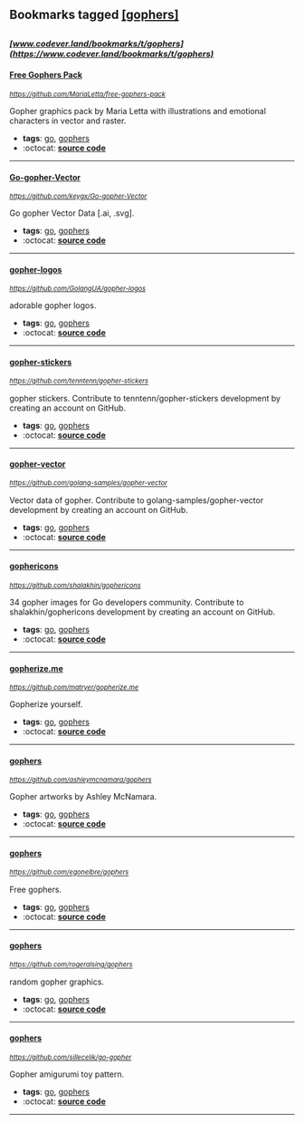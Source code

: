 ## Bookmarks tagged [[gophers]](https://www.codever.land/search?q=[gophers])

_<sup><sup>[www.codever.land/bookmarks/t/gophers](https://www.codever.land/bookmarks/t/gophers)</sup></sup>_
---
#### [Free Gophers Pack](https://github.com/MariaLetta/free-gophers-pack)
_<sup>https://github.com/MariaLetta/free-gophers-pack</sup>_

Gopher graphics pack by Maria Letta with illustrations and emotional characters in vector and raster.
* **tags**: [go](../tagged/go.md), [gophers](../tagged/gophers.md)
* :octocat: **[source code](https://github.com/MariaLetta/free-gophers-pack)**
---
#### [Go-gopher-Vector](https://github.com/keygx/Go-gopher-Vector)
_<sup>https://github.com/keygx/Go-gopher-Vector</sup>_

Go gopher Vector Data [.ai, .svg].
* **tags**: [go](../tagged/go.md), [gophers](../tagged/gophers.md)
* :octocat: **[source code](https://github.com/keygx/Go-gopher-Vector)**
---
#### [gopher-logos](https://github.com/GolangUA/gopher-logos)
_<sup>https://github.com/GolangUA/gopher-logos</sup>_

adorable gopher logos.
* **tags**: [go](../tagged/go.md), [gophers](../tagged/gophers.md)
* :octocat: **[source code](https://github.com/GolangUA/gopher-logos)**
---
#### [gopher-stickers](https://github.com/tenntenn/gopher-stickers)
_<sup>https://github.com/tenntenn/gopher-stickers</sup>_

gopher stickers. Contribute to tenntenn/gopher-stickers development by creating an account on GitHub.
* **tags**: [go](../tagged/go.md), [gophers](../tagged/gophers.md)
* :octocat: **[source code](https://github.com/tenntenn/gopher-stickers)**
---
#### [gopher-vector](https://github.com/golang-samples/gopher-vector)
_<sup>https://github.com/golang-samples/gopher-vector</sup>_

Vector data of gopher. Contribute to golang-samples/gopher-vector development by creating an account on GitHub.
* **tags**: [go](../tagged/go.md), [gophers](../tagged/gophers.md)
* :octocat: **[source code](https://github.com/golang-samples/gopher-vector)**
---
#### [gophericons](https://github.com/shalakhin/gophericons)
_<sup>https://github.com/shalakhin/gophericons</sup>_

34 gopher images for Go developers community. Contribute to shalakhin/gophericons development by creating an account on GitHub.
* **tags**: [go](../tagged/go.md), [gophers](../tagged/gophers.md)
* :octocat: **[source code](https://github.com/shalakhin/gophericons)**
---
#### [gopherize.me](https://github.com/matryer/gopherize.me)
_<sup>https://github.com/matryer/gopherize.me</sup>_

Gopherize yourself.
* **tags**: [go](../tagged/go.md), [gophers](../tagged/gophers.md)
* :octocat: **[source code](https://github.com/matryer/gopherize.me)**
---
#### [gophers](https://github.com/ashleymcnamara/gophers)
_<sup>https://github.com/ashleymcnamara/gophers</sup>_

Gopher artworks by Ashley McNamara.
* **tags**: [go](../tagged/go.md), [gophers](../tagged/gophers.md)
* :octocat: **[source code](https://github.com/ashleymcnamara/gophers)**
---
#### [gophers](https://github.com/egonelbre/gophers)
_<sup>https://github.com/egonelbre/gophers</sup>_

Free gophers.
* **tags**: [go](../tagged/go.md), [gophers](../tagged/gophers.md)
* :octocat: **[source code](https://github.com/egonelbre/gophers)**
---
#### [gophers](https://github.com/rogeralsing/gophers)
_<sup>https://github.com/rogeralsing/gophers</sup>_

random gopher graphics.
* **tags**: [go](../tagged/go.md), [gophers](../tagged/gophers.md)
* :octocat: **[source code](https://github.com/rogeralsing/gophers)**
---
#### [gophers](https://github.com/sillecelik/go-gopher)
_<sup>https://github.com/sillecelik/go-gopher</sup>_

Gopher amigurumi toy pattern.
* **tags**: [go](../tagged/go.md), [gophers](../tagged/gophers.md)
* :octocat: **[source code](https://github.com/sillecelik/go-gopher)**
---
